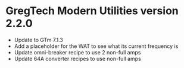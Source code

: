 # GregTech Modern Utilities version 2.2.0

* Update to GTm 7.1.3
* Add a placeholder for the WAT to see what its current frequency is
* Update omni-breaker recipe to use 2 non-full amps
* Update 64A converter recipes to use non-full amps

